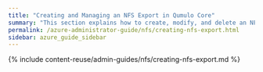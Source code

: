 ```yaml
---
title: "Creating and Managing an NFS Export in Qumulo Core"
summary: "This section explains how to create, modify, and delete an NFS export by using the Qumulo Core Web UI."
permalink: /azure-administrator-guide/nfs/creating-nfs-export.html
sidebar: azure_guide_sidebar
---
```


{% include content-reuse/admin-guides/nfs/creating-nfs-export.md %}
